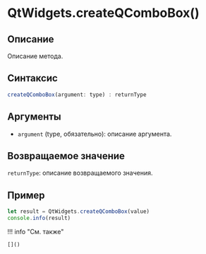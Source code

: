 # QtWidgets.createQComboBox()

## Описание
Описание метода.

## Синтаксис
```javascript
createQComboBox(argument: type) : returnType
```

## Аргументы
- `argument` (type, обязательно): описание аргумента.

## Возвращаемое значение
`returnType`: описание возвращаемого значения.

## Пример
```javascript linenums="1"
let result = QtWidgets.createQComboBox(value)
console.info(result)
```

!!! info "См. также"

    []()

